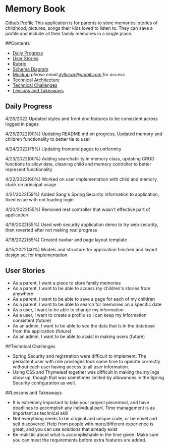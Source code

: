 # Memory Book
[Github Profile](https://github.com/dlucarelli)
This application is for parents to store memories: stories of childhood, pictures, songs their kids loved to listen to. They can save a profile and include all their family memories in a single place. 

##Contents
- [Daily Progress](#Daily-Progress)
- [User Stories](#User-Stories)
- [Rubric](https://docs.google.com/document/d/1HLKr_fA5qU1hv2aJd7WJ616jocwgIsq72M2WDrX2Fqo/edit?usp=sharing)
- [Schema Diagram](https://drive.google.com/file/d/1z2q6k44GsUyx3PGf6He0Na6A_To_Q75W/view?usp=sharing)
- [Mockup](https://www.figma.com/file/j6vJprIUQrsd7G65hQZ4fY/Untitled?node-id=0%3A1) *please email [dyllucar@gmail.com](mailto:dyllucar@gmail.com) for access*
- [Technical Architecture](https://drive.google.com/file/d/1Bry7s2u40DaCE064v7mUSFdPiZlGDqrH/view?usp=sharing)
- [Technical Challenges](#Technical-Challenges)
- [Lessons and Takeaways](#Lessons-and-Takeaways)

## Daily Progress

4/26/2022
Updated styles and front end features to be consistent across logged in pages

4/25/2022(90%)
Updating README.md on progress, Updated memory and children functionality to better tie to user

4/24/2022(75%)
Updating frontend pages to uniformity

4/23/2022(60%)
Adding searchability in memory class, updating CRUD functions to allow date, cleaning child and memory controller to better represent functionality

4/22/2022(60%)
Worked on user implementation with child and memory, stuck on principal usage

4/21/2022(59%)
Added Sang's Spring Security information to application, fixed issue with not loading login

4/20/2022(55%)
Removed rest controller that wasn't effective part of application

4/19/2022(55%)
Used web security application demo to try web security, then reverted after not making real progress

4/18/2022(55%)
Created navbar and page layout template

4/15/2022(40%)
Models and structure for application finished and layout design set for implementation


## User Stories
- As a parent, I want a place to store family memories
- As a parent, I want to be able to access my children's stories from anywhere
- As a parent, I want to be able to save a page for each of my children
- As a parent, I want to be able to search for memories on a specific date
- As a user, I want to be able to change my information
- As a user, I want to create a profile so I can keep my information consistent (future)
- As an admin, I want to be able to see the data that is in the database from the application (future)
- As an admin, I want to be able to assist in making users (future)

##Technical Challenges
- Spring Security and registration were difficult to implement. The persistent user with role privileges took some time to operate correctly without each user having access to all user information.
- Using CSS and Thymeleaf together was difficult in making the stylings show up, though that was sometimes limited by allowances in the Spring Security configuration as well.

##Lessons and Takeaways
- It is extremely important to take your project piecemeal, and have deadlines to accomplish any individual part. Time management is as important as technical skill
- Not everything needs to be original and unique code, or be novel and self discovered. Help from people with more/different experience is great, and you can use solutions that already exist
- Be realistic about what is accomplishable in the time given. Make sure you can meet the requirements before extra features are added.